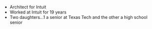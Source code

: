 - Architect for Intuit
- Worked at Intuit for 19 years
- Two daughters...1 a senior at Texas Tech and the other a high school senior
